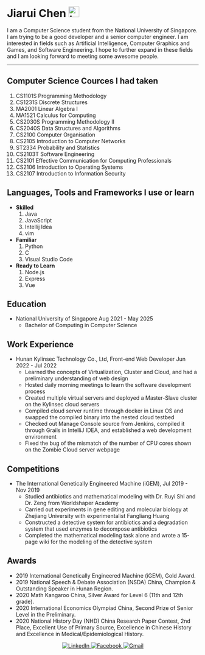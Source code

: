# Jiarui Chen <img src="https://user-images.githubusercontent.com/1303154/88677602-1635ba80-d120-11ea-84d8-d263ba5fc3c0.gif" width="28px" alt="hi">

I am a Computer Science student from the National University of Singapore. I am trying to be a good developer and a senior computer engineer. I am interested in fields such as Artificial Intelligence, Computer Graphics and Games, and Software Engineering. I hope to further expand in these fields and I am looking forward to meeting some awesome people.

---
## Computer Science Cources I had taken
1. CS1101S Programming Methodology
2. CS1231S Discrete Structures
3. MA2001 Linear Algebra I
4. MA1521 Calculus for Computing
5. CS2030S Programming Methodology II
6. CS2040S Data Structures and Algorithms
7. CS2100 Computer Organisation
8. CS2105 Introduction to Computer Networks
9. ST2334 Probability and Statistics
10. CS2103T Software Engineering
11. CS2101 Effective Communication for Computing Professionals
12. CS2106 Introduction to Operating Systems
13. CS2107 Introduction to Information Security

## Languages, Tools and Frameworks I use or learn
- __Skilled__
   1. Java
   2. JavaScript
   3. Intellij Idea
   4. vim
- __Familiar__
   1. Python
   2. C
   3. Visual Studio Code
- __Ready to Learn__
   1. Node.js
   2. Express
   3. Vue

## Education
- National University of Singapore	Aug 2021 - May 2025
    * Bachelor of Computing in Computer Science 

## Work Experience
- Hunan Kylinsec Technology Co., Ltd, Front-end Web Developer Jun 2022 - Jul 2022
    * Learned the concepts of Virtualization, Cluster and Cloud, and had a preliminary understanding of web design
    * Hosted daily morning meetings to learn the software development process
    * Created multiple virtual servers and deployed a Master-Slave cluster on the Kylinsec cloud servers
    * Compiled cloud server runtime through docker in Linux OS and swapped the compiled binary into the nested cloud testbed
    * Checked out Manage Console source from Jenkins, compiled it through Grails in IntelliJ IDEA, and established a web development environment
    * Fixed the bug of the mismatch of the number of CPU cores shown on the Zombie Cloud server webpage
    
## Competitions
- The International Genetically Engineered Machine (iGEM),	Jul 2019 - Nov 2019
    * Studied antibiotics and mathematical modeling with Dr. Ruyi Shi and Dr. Zeng from Worldshaper Academy
    * Carried out experiments in gene editing and molecular biology at Zhejiang University with experimentalist Fangliang Huang
    * Constructed a detective system for antibiotics and a degradation system that used enzymes to decompose antibiotics
    * Completed the mathematical modeling task alone and wrote a 15-page wiki for the modeling of the detective system

## Awards
- 2019 International Genetically Engineered Machine (iGEM), Gold Award.
- 2019 National Speech & Debate Association (NSDA) China, Champion & Outstanding Speaker in Hunan Region.
- 2020 Math Kangaroo China, Silver Award for Level 6 (11th and 12th grade).
- 2020 International Economics Olympiad China, Second Prize of Senior Level in the Preliminary.
- 2020 National History Day (NHD) China Research Paper Contest, 2nd Place, Excellent Use of Primary Source, Excellence in Chinese History and Excellence in Medical/Epidemiological History.
 

<div align="center">
  </a>
  <a href="https://www.linkedin.com/" target="_blank">
    <img alt="LinkedIn" src="https://img.shields.io/badge/linkedin-%230077B5.svg?style=for-the-badge&logo=linkedin&logoColor=white"/>
  </a>
  <a href="https://www.facebook.com/" target="_blank">
  <img alt="Facebook" src="https://img.shields.io/badge/Facebook-%231877F2.svg?style=for-the-badge&logo=Facebook&logoColor=white"/>
  </a>
  <a href="mailto:chenjerry001@gmail.com" target="_blank">
  <img alt="Gmail" src="https://img.shields.io/badge/Mail-D14836?style=for-the-badge&logo=gmail&logoColor=white" />
</a>
</div>
